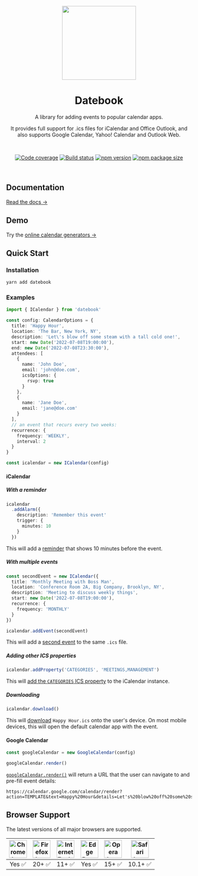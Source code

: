 <p align="center">
  <a href="https://datebook.dev/">
    <img src="https://datebook.dev/assets/logo.svg" width="200" height="200" />
  </a>

  <h1 style="text-align: center;" align="center">Datebook</h1>
</p>

<p align="center">A library for adding events to popular calendar apps.</p>

<p align="center">It provides full support for .ics files for iCalendar and Office Outlook, and also supports Google Calendar, Yahoo! Calendar and Outlook Web.</p>

<br>

<p align="center">
  <a href="https://codecov.io/gh/jshor/datebook"><img
    src="https://img.shields.io/codecov/c/github/jshor/datebook.svg?style=for-the-badge"
    alt="Code coverage"
  /></a> <a href="https://github.com/jshor/datebook/actions?query=workflow%3A%22Build+and+Publish%22"><img
    src="https://img.shields.io/github/workflow/status/jshor/datebook/Build%20and%20Publish?style=for-the-badge"
    alt="Build status"
  /></a> <a href="https://npmjs.com/package/datebook"><img
    src="http://img.shields.io/npm/v/datebook.svg?style=for-the-badge"
    alt="npm version"
  /></a> <a href="https://bundlephobia.com/result?p=datebook"><img
    src="https://img.shields.io/bundlephobia/min/datebook?style=for-the-badge"
    alt="npm package size"
  /></a>
</p>

<br>

## Documentation

[Read the docs →](https://datebook.dev/docs/)

## Demo

Try the [online calendar generators →](https://datebook.dev/generators/)

## Quick Start

### Installation

```sh
yarn add datebook
```

### Examples

```ts
import { ICalendar } from 'datebook'

const config: CalendarOptions = {
  title: 'Happy Hour',
  location: 'The Bar, New York, NY',
  description: 'Let\'s blow off some steam with a tall cold one!',
  start: new Date('2022-07-08T19:00:00'),
  end: new Date('2022-07-08T23:30:00'),
  attendees: [
    {
      name: 'John Doe',
      email: 'john@doe.com',
      icsOptions: {
        rsvp: true
      }
    },
    {
      name: 'Jane Doe',
      email: 'jane@doe.com'
    }
  ],
  // an event that recurs every two weeks:
  recurrence: {
    frequency: 'WEEKLY',
    interval: 2
  }
}

const icalendar = new ICalendar(config)
```

#### iCalendar

##### With a reminder

```ts
icalendar
  .addAlarm({
    description: 'Remember this event'
    trigger: {
      minutes: 10
    }
  })
```

This will add a [reminder](https://datebook.dev/docs/) that shows 10 minutes before the event.

##### With multiple events

```ts
const secondEvent = new ICalendar({
  title: 'Monthly Meeting with Boss Man',
  location: 'Conference Room 2A, Big Company, Brooklyn, NY',
  description: 'Meeting to discuss weekly things',
  start: new Date('2022-07-08T19:00:00'),
  recurrence: {
    frequency: 'MONTHLY'
  }
})

icalendar.addEvent(secondEvent)
```

This will add a [second event](https://datebook.dev/docs/icalendar.html#addevent-icalendar-icalendar) to the same `.ics` file.

##### Adding other ICS properties

```ts
icalendar.addProperty('CATEGORIES', 'MEETINGS,MANAGEMENT')
```

This will [add the `CATEGORIES` ICS property](https://datebook.dev/docs/icalendar.html#addproperty-key-string-value-icspropertyvalue) to the iCalendar instance.

##### Downloading

```ts
icalendar.download()
```

This will [download](https://datebook.dev/docs/icalendar.html#download) `Happy Hour.ics` onto the user's device. On most mobile devices, this will open the default calendar app with the event.

#### Google Calendar

```js
const googleCalendar = new GoogleCalendar(config)

googleCalendar.render()
```

[`googleCalendar.render()`](https://datebook.dev/docs/google.html#render) will return a URL that the user can navigate to and pre-fill event details:

```
https://calendar.google.com/calendar/render?action=TEMPLATE&text=Happy%20Hour&details=Let's%20blow%20off%20some%20steam%20with%20a%20tall%20cold%20one!&location=The%20Bar%2C%20New%20York%2C%20NY&dates=20220708T190000%2F20220708T230000&recur=RRULE%3AFREQ%3DWEEKLY%3BINTERVAL%3D1
```

## Browser Support

The latest versions of all major browsers are supported.

| <img src="https://raw.githubusercontent.com/alrra/browser-logos/master/src/chrome/chrome_128x128.png?raw=true" width="48px" height="48px" alt="Chrome logo"> | <img src="https://raw.githubusercontent.com/alrra/browser-logos/master/src/firefox/firefox_128x128.png?raw=true" width="48px" height="48px" alt="Firefox logo"> | <img src="https://raw.githubusercontent.com/alrra/browser-logos/master/src/archive/internet-explorer_9-11/internet-explorer_9-11_128x128.png" width="48px" height="48px" alt="Internet Explorer logo"> | <img src="https://raw.githubusercontent.com/alrra/browser-logos/master/src/edge/edge_128x128.png" width="48px" height="48px" alt="Edge Browser Logo" > | <img src="https://raw.githubusercontent.com/alrra/browser-logos/master/src/opera/opera_128x128.png?raw=true" width="48px" height="48px" alt="Opera logo"> | <img src="https://raw.githubusercontent.com/alrra/browser-logos/master/src/safari/safari_128x128.png?raw=true" width="48px" height="48px" alt="Safari logo">
|:---:|:---:|:---:|:---:|:---:|:---:|
| Yes ✅ | 20+ ✅ | 11+ ✅ | Yes ✅ | 15+ ✅ | 10.1+ ✅
